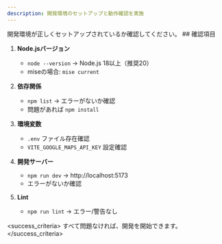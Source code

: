 ```yaml
---
description: 開発環境のセットアップと動作確認を実施
---
```


<instructions>
開発環境が正しくセットアップされているか確認してください。
</instructions>

<checklist>
## 確認項目

1. **Node.jsバージョン**
   - `node --version` → Node.js 18以上（推奨20）
   - miseの場合: `mise current`

2. **依存関係**
   - `npm list` → エラーがないか確認
   - 問題があれば `npm install`

3. **環境変数**
   - `.env` ファイル存在確認
   - `VITE_GOOGLE_MAPS_API_KEY` 設定確認

4. **開発サーバー**
   - `npm run dev` → http://localhost:5173
   - エラーがないか確認

5. **Lint**
   - `npm run lint` → エラー/警告なし
</checklist>

<success_criteria>
すべて問題なければ、開発を開始できます。
</success_criteria>
